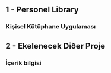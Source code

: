 ## 1 - Personel Library
### Kişisel Kütüphane Uygulaması

## 2 - Ekelenecek Diðer Proje
### İçerik bilgisi
